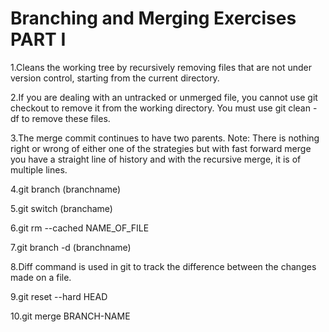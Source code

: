 # Branching and Merging Exercises PART I

1.Cleans the working tree by recursively removing files that are not under version control, starting from the current directory.

2.If you are dealing with an untracked or unmerged file, you cannot use git checkout to remove it from the working directory. You must use git clean -df to remove these files.

3.The merge commit continues to have two parents. Note: There is nothing right or wrong of either one of the strategies but with fast forward merge you have a straight line of history and with the recursive merge, it is of multiple lines.

4.git branch (branchname)

5.git switch (branchame)

6.git rm --cached NAME_OF_FILE

7.git branch -d (branchname)

8.Diff command is used in git to track the difference between the changes made on a file.

9.git reset --hard HEAD

10.git merge BRANCH-NAME
